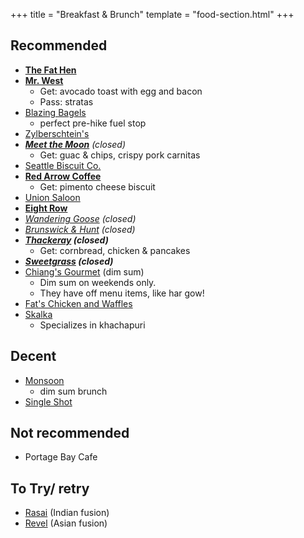 +++
title = "Breakfast & Brunch"
template = "food-section.html"
+++

## Recommended
- **[The Fat Hen](https://thefathenseattle.com/)**
- **[Mr. West](https://mrwestcafebar.com/)**
    - Get: avocado toast with egg and bacon
    - Pass: stratas
- [Blazing Bagels](https://www.blazingbagels.com/)
    - perfect pre-hike fuel stop
- [Zylberschtein's](https://www.zylberschtein.com/)
- _**[Meet the Moon](https://meetthemooncafe.com/)** (closed)_
    - Get: guac & chips, crispy pork carnitas
- [Seattle Biscuit Co.](https://seattlebiscuitcompany.com/)
- **[Red Arrow Coffee](https://www.redarrowcoffee.com/)**
    - Get: pimento cheese biscuit
- [Union Saloon](https://www.unionsaloonseattle.com/)
- **[Eight Row](https://www.eightrow.com/)**
- _[Wandering Goose](https://www.thewanderinggoose.com/) (closed)_
- _[Brunswick & Hunt](https://www.yelp.com/biz/brunswick-and-hunt-seattle) (closed)_
- _**[Thackeray](https://www.yelp.com/biz/thackeray-seattle-2) (closed)**_
    - Get: cornbread, chicken & pancakes
- _**[Sweetgrass](https://www.yelp.com/biz/sweetgrass-food-seattle-3) (closed)**_
- [Chiang's Gourmet](https://chiangsgourmetseattle.com/) (dim sum)
    - Dim sum on weekends only.
    - They have off menu items, like har gow!
- [Fat's Chicken and Waffles](https://fatschickenandwaffles.com/)
- [Skalka](https://www.skalkaseattle.com/)
    - Specializes in khachapuri

## Decent
- [Monsoon](https://monsoonrestaurants.com/seattle/)
    - dim sum brunch
- [Single Shot](https://www.singleshotseattle.com/)

## Not recommended
- Portage Bay Cafe

## To Try/ retry
- [Rasai](https://rasaiwa.com/) (Indian fusion)
- [Revel](https://www.relayrestaurantgroup.com/restaurants/revel/) (Asian fusion)